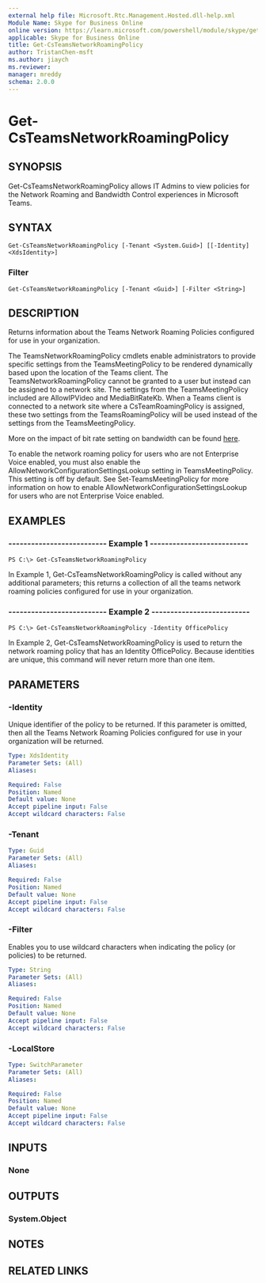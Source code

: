 ```yaml
---
external help file: Microsoft.Rtc.Management.Hosted.dll-help.xml
Module Name: Skype for Business Online
online version: https://learn.microsoft.com/powershell/module/skype/get-csteamsnetworkroamingpolicy
applicable: Skype for Business Online
title: Get-CsTeamsNetworkRoamingPolicy
author: TristanChen-msft
ms.author: jiaych
ms.reviewer: 
manager: mreddy
schema: 2.0.0
---
```


# Get-CsTeamsNetworkRoamingPolicy

## SYNOPSIS

Get-CsTeamsNetworkRoamingPolicy allows IT Admins to view policies for the Network Roaming and Bandwidth Control experiences in Microsoft Teams.

## SYNTAX

```
Get-CsTeamsNetworkRoamingPolicy [-Tenant <System.Guid>] [[-Identity] <XdsIdentity>]
```

### Filter
```
Get-CsTeamsNetworkRoamingPolicy [-Tenant <Guid>] [-Filter <String>]
```

## DESCRIPTION
Returns information about the Teams Network Roaming Policies configured for use in your organization.

The TeamsNetworkRoamingPolicy cmdlets enable administrators to provide specific settings from the TeamsMeetingPolicy to be rendered dynamically based upon the location of the Teams client.  The TeamsNetworkRoamingPolicy cannot be granted to a user but instead can be assigned to a network site.  The settings from the TeamsMeetingPolicy included are AllowIPVideo and MediaBitRateKb. When a Teams client is connected to a network site where a CsTeamRoamingPolicy is assigned, these two settings from the TeamsRoamingPolicy will be used instead of the settings from the TeamsMeetingPolicy.

More on the impact of bit rate setting on bandwidth can be found [here](https://learn.microsoft.com/microsoftteams/prepare-network).

To enable the network roaming policy for users who are not Enterprise Voice enabled, you must also enable the AllowNetworkConfigurationSettingsLookup setting in TeamsMeetingPolicy. This setting is off by default. See Set-TeamsMeetingPolicy for more information on how to enable AllowNetworkConfigurationSettingsLookup for users who are not Enterprise Voice enabled. 

## EXAMPLES

### -------------------------- Example 1 --------------------------
```
PS C:\> Get-CsTeamsNetworkRoamingPolicy
```

In Example 1, Get-CsTeamsNetworkRoamingPolicy is called without any additional parameters; this returns a collection of all the teams network roaming policies configured for use in your organization.

### -------------------------- Example 2 --------------------------
```
PS C:\> Get-CsTeamsNetworkRoamingPolicy -Identity OfficePolicy
```

In Example 2, Get-CsTeamsNetworkRoamingPolicy is used to return the network roaming policy that has an Identity OfficePolicy.
Because identities are unique, this command will never return more than one item.

## PARAMETERS

### -Identity
Unique identifier of the policy to be returned.
If this parameter is omitted, then all the Teams Network Roaming Policies configured for use in your organization will be returned.

```yaml
Type: XdsIdentity
Parameter Sets: (All)
Aliases:

Required: False
Position: Named
Default value: None
Accept pipeline input: False
Accept wildcard characters: False
```

### -Tenant

```yaml
Type: Guid
Parameter Sets: (All)
Aliases:

Required: False
Position: Named
Default value: None
Accept pipeline input: False
Accept wildcard characters: False
```

### -Filter
Enables you to use wildcard characters when indicating the policy (or policies) to be returned.

```yaml
Type: String
Parameter Sets: (All)
Aliases:

Required: False
Position: Named
Default value: None
Accept pipeline input: False
Accept wildcard characters: False
```

### -LocalStore

```yaml
Type: SwitchParameter
Parameter Sets: (All)
Aliases:

Required: False
Position: Named
Default value: None
Accept pipeline input: False
Accept wildcard characters: False
```

## INPUTS

### None

## OUTPUTS

### System.Object

## NOTES

## RELATED LINKS
